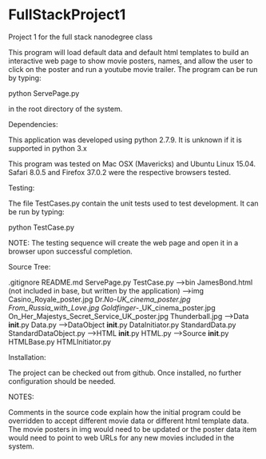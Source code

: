 # FullStackProject1
Project 1 for the full stack nanodegree class

This program will load default data and default html templates to build an interactive web page to show movie posters, names, 
and allow the user to click on the poster and run a youtube movie trailer.  The program can be run by typing:

python ServePage.py 

in the root directory of the system.  

Dependencies:

This application was developed using python 2.7.9.  It is unknown if it is supported in python 3.x  

This program was tested on Mac OSX (Mavericks) and Ubuntu Linux 15.04.  Safari 8.0.5 and Firefox 37.0.2 were the respective 
browsers tested.

Testing:

The file TestCases.py contain the unit tests used to test development.  It can be run by typing:

python TestCase.py

NOTE:  The testing sequence will create the web page and open it in a browser upon successful completion.

Source Tree:

.gitignore
README.md
ServePage.py
TestCase.py
            -->bin
            JamesBond.html (not included in base, but written by the application)
                          -->img
                          Casino_Royale_poster.jpg
                          Dr._No_-_UK_cinema_poster.jpg
                          From_Russia_with_Love.jpg
                          Goldfinger_-_UK_cinema_poster.jpg
                          On_Her_Majestys_Secret_Service_UK_poster.jpg
                          Thunderball.jpg
            -->Data
            __init__.py
            Data.py
                  -->DataObject
                  __init__.py
                  DataInitiator.py
                  StandardData.py
                  StandardDataObject.py
            -->HTML
            __init__.py
            HTML.py
                  -->Source
                  __init__.py
                  HTMLBase.py
                  HTMLInitiator.py
        
Installation:

The project can be checked out from github.  Once installed, no further configuration should be needed.  

NOTES:

Comments in the source code explain how the initial program could be overridden to accept different movie data or different
html template data.  The movie posters in img would need to be updated or the poster data item would need to point to web URLs
for any new movies included in the system.
